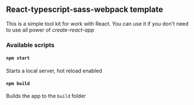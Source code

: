 ## React-typescript-sass-webpack template

This is a simple tool kit for work with React. You can use it if you don't need to use all power of *create-react-app*

### Available scripts

#### `npm start`

Starts a local server, hot reload enabled

#### `npm build`

Builds the app to the `build` folder